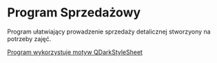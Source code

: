 # Program Sprzedażowy

Program ułatwiający prowadzenie sprzedaży detalicznej stworzyony na potrzeby zajęć.

[Program wykorzystuje motyw QDarkStyleSheet](https://github.com/ColinDuquesnoy/QDarkStyleSheet)
